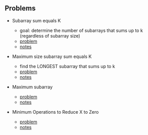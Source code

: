 ## Problems

- Subarray sum equals K
    - goal: determine the number of subarrays that sums up to k (regardless of subarray size)
    - [problem](https://leetcode.com/problems/subarray-sum-equals-k/)
    - [notes](https://github.com/Nature711/my-leetcode-notes/blob/master/0560-subarray-sum-equals-k/NOTES.md)

- Maximum size subarray sum equals K
    - find the LONGEST subarray that sums up to k
    - [problem](https://leetcode.com/problems/maximum-size-subarray-sum-equals-k/)
    - [notes](https://github.com/Nature711/my-leetcode-notes/edit/master/0325-maximum-size-subarray-sum-equals-k/NOTES.md)

- Maximum subarray
    - [problem](https://leetcode.com/problems/maximum-subarray/)
    - [notes](https://github.com/Nature711/my-leetcode-notes/blob/master/0053-maximum-subarray/NOTES.md)

- Minimum Operations to Reduce X to Zero
    - [problem](https://leetcode.com/problems/minimum-operations-to-reduce-x-to-zero/)
    - [notes](https://github.com/Nature711/my-leetcode-notes/edit/master/1658-minimum-operations-to-reduce-x-to-zero/NOTES.md)
